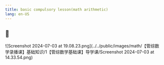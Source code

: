 ```yaml
---
title: basic compulsory lesson(math arithmetic)
lang: en-US
---
```


## 📄
![Screenshot 2024-07-03 at 19.08.23.png](../../public/images/math/【管综数学录播课】基础知识/1【管综数学基础课】导学课/Screenshot 2024-07-03 at 14.33.54.png)
